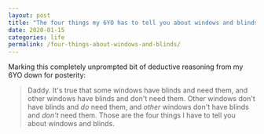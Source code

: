 ```yaml
---
layout: post
title: "The four things my 6YO has to tell you about windows and blinds"
date: 2020-01-15
categories: life
permalink: /four-things-about-windows-and-blinds/
---
```


Marking this completely unprompted bit of deductive reasoning from my 6YO down for posterity: 

> Daddy. It's true that some windows have blinds and need them, and other windows have blinds and don't need them. Other windows don't have blinds and *do* need them, and *other* windows don't have blinds and *don't* need them. Those are the four things I have to tell you about windows and blinds.